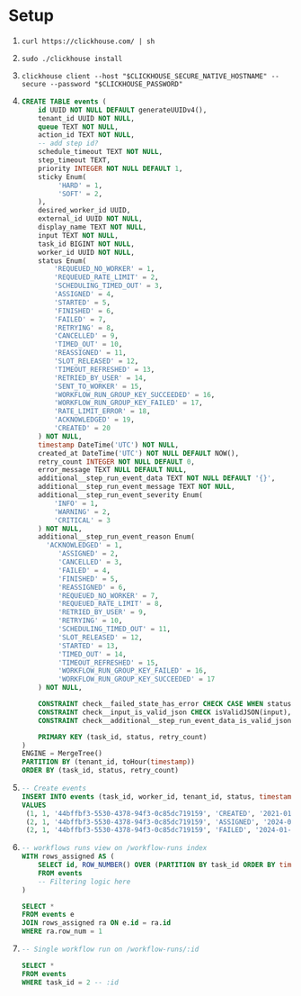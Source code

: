 # Setup

1. `curl https://clickhouse.com/ | sh`
2. `sudo ./clickhouse install`
3. `clickhouse client --host "$CLICKHOUSE_SECURE_NATIVE_HOSTNAME" --secure --password "$CLICKHOUSE_PASSWORD"`

4. ```sql
   CREATE TABLE events (
       id UUID NOT NULL DEFAULT generateUUIDv4(),
       tenant_id UUID NOT NULL,
       queue TEXT NOT NULL,
       action_id TEXT NOT NULL,
       -- add step id?
       schedule_timeout TEXT NOT NULL,
       step_timeout TEXT,
       priority INTEGER NOT NULL DEFAULT 1,
       sticky Enum(
            'HARD' = 1,
            'SOFT' = 2,
       ),
       desired_worker_id UUID,
       external_id UUID NOT NULL,
       display_name TEXT NOT NULL,
       input TEXT NOT NULL,
       task_id BIGINT NOT NULL,
       worker_id UUID NOT NULL,
       status Enum(
           'REQUEUED_NO_WORKER' = 1,
           'REQUEUED_RATE_LIMIT' = 2,
           'SCHEDULING_TIMED_OUT' = 3,
           'ASSIGNED' = 4,
           'STARTED' = 5,
           'FINISHED' = 6,
           'FAILED' = 7,
           'RETRYING' = 8,
           'CANCELLED' = 9,
           'TIMED_OUT' = 10,
           'REASSIGNED' = 11,
           'SLOT_RELEASED' = 12,
           'TIMEOUT_REFRESHED' = 13,
           'RETRIED_BY_USER' = 14,
           'SENT_TO_WORKER' = 15,
           'WORKFLOW_RUN_GROUP_KEY_SUCCEEDED' = 16,
           'WORKFLOW_RUN_GROUP_KEY_FAILED' = 17,
           'RATE_LIMIT_ERROR' = 18,
           'ACKNOWLEDGED' = 19,
           'CREATED' = 20
       ) NOT NULL,
       timestamp DateTime('UTC') NOT NULL,
       created_at DateTime('UTC') NOT NULL DEFAULT NOW(),
       retry_count INTEGER NOT NULL DEFAULT 0,
       error_message TEXT NULL DEFAULT NULL,
       additional__step_run_event_data TEXT NOT NULL DEFAULT '{}',
       additional__step_run_event_message TEXT NOT NULL,
       additional__step_run_event_severity Enum(
           'INFO' = 1,
           'WARNING' = 2,
           'CRITICAL' = 3
       ) NOT NULL,
       additional__step_run_event_reason Enum(
         'ACKNOWLEDGED' = 1,
            'ASSIGNED' = 2,
            'CANCELLED' = 3,
            'FAILED' = 4,
            'FINISHED' = 5,
            'REASSIGNED' = 6,
            'REQUEUED_NO_WORKER' = 7,
            'REQUEUED_RATE_LIMIT' = 8,
            'RETRIED_BY_USER' = 9,
            'RETRYING' = 10,
            'SCHEDULING_TIMED_OUT' = 11,
            'SLOT_RELEASED' = 12,
            'STARTED' = 13,
            'TIMED_OUT' = 14,
            'TIMEOUT_REFRESHED' = 15,
            'WORKFLOW_RUN_GROUP_KEY_FAILED' = 16,
            'WORKFLOW_RUN_GROUP_KEY_SUCCEEDED' = 17
       ) NOT NULL,

       CONSTRAINT check__failed_state_has_error CHECK CASE WHEN status = 'FAILED' THEN error_message IS NOT NULL ELSE error_message IS NULL END,
       CONSTRAINT check__input_is_valid_json CHECK isValidJSON(input),
       CONSTRAINT check__additional__step_run_event_data_is_valid_json CHECK isValidJSON(additional__step_run_event_data),

       PRIMARY KEY (task_id, status, retry_count)
   )
   ENGINE = MergeTree()
   PARTITION BY (tenant_id, toHour(timestamp))
   ORDER BY (task_id, status, retry_count)
   ```

5. ```sql
   -- Create events
   INSERT INTO events (task_id, worker_id, tenant_id, status, timestamp, retry_count, error_message)
   VALUES
    (1, 1, '44bffbf3-5530-4378-94f3-0c85dc719159', 'CREATED', '2021-01-01 00:00:00', 0, NULL),
    (2, 1, '44bffbf3-5530-4378-94f3-0c85dc719159', 'ASSIGNED', '2024-01-01 12:34:56', 1, NULL),
    (2, 1, '44bffbf3-5530-4378-94f3-0c85dc719159', 'FAILED', '2024-01-01 12:34:58', 1, 'A foobar went wrong')
   ```

6. ```sql
   -- workflows runs view on /workflow-runs index
   WITH rows_assigned AS (
       SELECT id, ROW_NUMBER() OVER (PARTITION BY task_id ORDER BY timestamp DESC) AS row_num
       FROM events
       -- Filtering logic here
   )

   SELECT *
   FROM events e
   JOIN rows_assigned ra ON e.id = ra.id
   WHERE ra.row_num = 1
   ```

7. ```sql
   -- Single workflow run on /workflow-runs/:id

   SELECT *
   FROM events
   WHERE task_id = 2 -- :id
   ```
